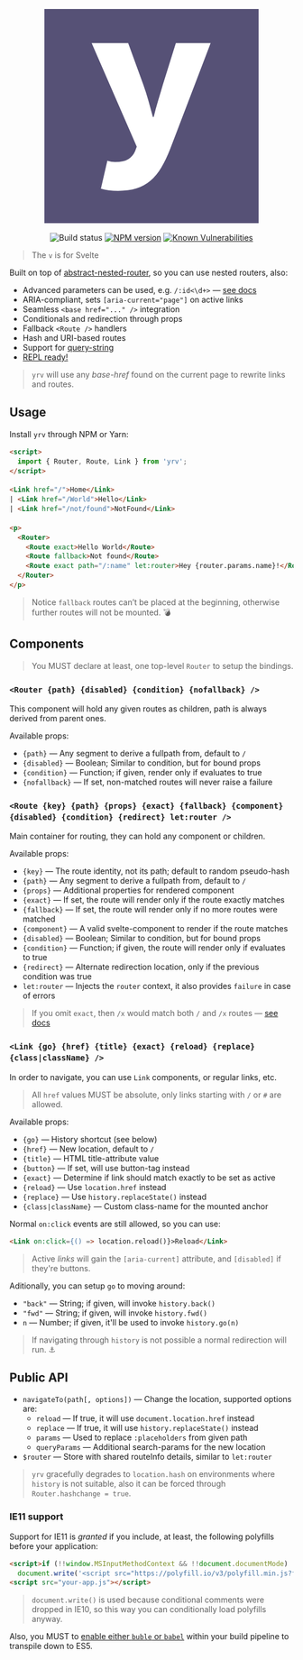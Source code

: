 <div align="center">

![yrv](yrv.png)

![Build status](https://github.com/pateketrueke/yrv/workflows/build/badge.svg)
[![NPM version](https://img.shields.io/npm/v/yrv)](https://www.npmjs.com/package/yrv)
[![Known Vulnerabilities](https://snyk.io/test/npm/yrv/badge.svg)](https://snyk.io/test/npm/yrv)

</div>

> The `v` is for Svelte

Built on top of [abstract-nested-router](https://www.npmjs.com/package/abstract-nested-router), so you can use nested routers, also:

- Advanced parameters can be used, e.g. `/:id<\d+>` &mdash; [see docs](https://www.npmjs.com/package/abstract-nested-router#params)
- ARIA-compliant, sets `[aria-current="page"]` on active links
- Seamless `<base href="..." />` integration
- Conditionals and redirection through props
- Fallback `<Route />` handlers
- Hash and URI-based routes
- Support for [query-string](https://www.npmjs.com/package/query-string)
- [REPL ready!](https://svelte.dev/repl/0f07c6134b16432591a9a3a0095a80de?version=3.12.1)

> `yrv` will use any _base-href_ found on the current page to rewrite links and routes.

## Usage

Install `yrv` through NPM or Yarn:

```html
<script>
  import { Router, Route, Link } from 'yrv';
</script>

<Link href="/">Home</Link>
| <Link href="/World">Hello</Link>
| <Link href="/not/found">NotFound</Link>

<p>
  <Router>
    <Route exact>Hello World</Route>
    <Route fallback>Not found</Route>
    <Route exact path="/:name" let:router>Hey {router.params.name}!</Route>
  </Router>
</p>
```

> Notice `fallback` routes can’t be placed at the beginning, otherwise further routes will not be mounted. :bomb:

## Components

> You MUST declare at least, one top-level `Router` to setup the bindings.

### `<Router {path} {disabled} {condition} {nofallback} />`

This component will hold any given routes as children, path is always derived from parent ones.

Available props:

- `{path}` &mdash; Any segment to derive a fullpath from, default to `/`
- `{disabled}` &mdash; Boolean; Similar to condition, but for bound props
- `{condition}` &mdash; Function; if given, render only if evaluates to true
- `{nofallback}` &mdash; If set, non-matched routes will never raise a failure

### `<Route {key} {path} {props} {exact} {fallback} {component} {disabled} {condition} {redirect} let:router />`

Main container for routing, they can hold any component or children.

Available props:

- `{key}` &mdash; The route identity, not its path; default to random pseudo-hash
- `{path}` &mdash; Any segment to derive a fullpath from, default to `/`
- `{props}` &mdash; Additional properties for rendered component
- `{exact}` &mdash; If set, the route will render only if the route exactly matches
- `{fallback}` &mdash; If set, the route will render only if no more routes were matched
- `{component}` &mdash; A valid svelte-component to render if the route matches
- `{disabled}` &mdash; Boolean; Similar to condition, but for bound props
- `{condition}` &mdash; Function; if given, the route will render only if evaluates to true
- `{redirect}` &mdash; Alternate redirection location, only if the previous condition was true
- `let:router` &mdash; Injects the `router` context, it also provides `failure` in case of errors

> If you omit `exact`, then `/x` would match both `/` and `/x` routes &mdash; [see docs](https://www.npmjs.com/package/abstract-nested-router#params)

### `<Link {go} {href} {title} {exact} {reload} {replace} {class|className} />`

In order to navigate, you can use `Link` components, or regular links, etc.

> All `href` values MUST be absolute, only links starting with `/` or `#` are allowed.

Available props:

- `{go}` &mdash; History shortcut (see below)
- `{href}` &mdash; New location, default to `/`
- `{title}` &mdash; HTML title-attribute value
- `{button}` &mdash; If set, will use button-tag instead
- `{exact}` &mdash; Determine if link should match exactly to be set as active
- `{reload}` &mdash; Use `location.href` instead
- `{replace}` &mdash; Use `history.replaceState()` instead
- `{class|className}` &mdash; Custom class-name for the mounted anchor

Normal `on:click` events are still allowed, so you can use:

```html
<Link on:click={() => location.reload()}>Reload</Link>
```

> Active _links_ will gain the `[aria-current]` attribute, and `[disabled]` if they're buttons.

Aditionally, you can setup  `go` to moving around:

- `"back"` &mdash; String; if given, will invoke `history.back()`
- `"fwd"` &mdash; String; if given, will invoke `history.fwd()`
- `n` &mdash; Number; if given, it'll be used to invoke `history.go(n)`

> If navigating through `history` is not possible a normal redirection will run. :anchor:

## Public API

- `navigateTo(path[, options])` &mdash; Change the location, supported options are:
  - `reload` &mdash; If true, it will use `document.location.href` instead
  - `replace` &mdash; If true, it will use `history.replaceState()` instead
  - `params` &mdash; Used to replace `:placeholders` from given path
  - `queryParams` &mdash; Additional search-params for the new location
- `$router` &mdash; Store with shared routeInfo details, similar to `let:router`

> `yrv` gracefully degrades to `location.hash` on environments where `history` is not suitable, also it can be forced through `Router.hashchange = true`.

### IE11 support

Support for IE11 is _granted_ if you include, at least, the following polyfills before your application:

```html
<script>if (!!window.MSInputMethodContext && !!document.documentMode)
  document.write('<script src="https://polyfill.io/v3/polyfill.min.js?features=default,Promise,Object.getOwnPropertyDescriptors"><\/script>');</script>
<script src="your-app.js"></script>
```

> `document.write()` is used because conditional comments were dropped in IE10, so this way you can conditionally load polyfills anyway.

Also, you MUST to [enable either `buble` or `babel`](https://github.com/sveltejs/svelte/issues/2621) within your build pipeline to transpile down to ES5.
